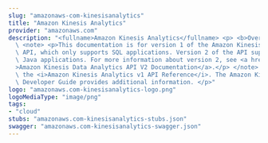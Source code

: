 ```yaml
---
slug: "amazonaws-com-kinesisanalytics"
title: "Amazon Kinesis Analytics"
provider: "amazonaws.com"
description: "<fullname>Amazon Kinesis Analytics</fullname> <p> <b>Overview</b> </p>\
  \ <note> <p>This documentation is for version 1 of the Amazon Kinesis Data Analytics\
  \ API, which only supports SQL applications. Version 2 of the API supports SQL and\
  \ Java applications. For more information about version 2, see <a href=\"/kinesisanalytics/latest/apiv2/Welcome.html\"\
  >Amazon Kinesis Data Analytics API V2 Documentation</a>.</p> </note> <p>This is\
  \ the <i>Amazon Kinesis Analytics v1 API Reference</i>. The Amazon Kinesis Analytics\
  \ Developer Guide provides additional information. </p>"
logo: "amazonaws.com-kinesisanalytics-logo.png"
logoMediaType: "image/png"
tags:
- "cloud"
stubs: "amazonaws.com-kinesisanalytics-stubs.json"
swagger: "amazonaws.com-kinesisanalytics-swagger.json"
---
```

